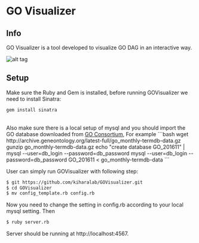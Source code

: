 <h1>GO Visualizer</h1>

Info
-----
GO Visualizer is a tool developed to visualize GO DAG in an interactive way.

![alt tag](http://kiharalab.org/web/govis.png)

Setup
-----
Make sure the Ruby and Gem is installed, before running GOVisualizer we need to install Sinatra:
```bash
gem install sinatra
```

<br>
Also make sure there is a local setup of mysql and you should import the GO database downloaded from 
<a href="http://archive.geneontology.org/latest-full/">GO Consortium</a>, For example
```bash
wget http://archive.geneontology.org/latest-full/go_monthly-termdb-data.gz
gunzip go_monthly-termdb-data.gz
echo "create database GO_201611" | mysql --user=db_login --password=db_password
mysql --user=db_login --password=db_password GO_201611 < go_monthly-termdb-data
```

 
User can simply run GOVisualizer with following step:

```bash
$ git https://github.com/kiharalab/GOVisualizer.git
$ cd GOVisualizer
$ mv config_template.rb config.rb
```

Now you need to change the setting in config.rb according to your local mysql setting. Then

```bash
$ ruby server.rb
```

Server should be running at http://localhost:4567.
